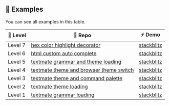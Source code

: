 ## 🌟 Examples

You can see all examples in this table.

| 🎯 Level | 📜 Repo | ⚡ Demo |
| --- | --- | --- |
| Level 7 | [hex color highlight decorator](https://github.com/monaco-editor-trials/hex-color-highlight-decorator) | [stackblitz](https://stackblitz.com/~/github.com/monaco-editor-trials/hex-color-highlight-decorator) |
| Level 6 | [html custom auto complete](https://github.com/monaco-editor-trials/html-custom-auto-complete) | [stackblitz](https://stackblitz.com/~/github.com/monaco-editor-trials/html-custom-auto-complete) |
| Level 5 | [textmate grammar and theme loading](https://github.com/monaco-editor-trials/angular-monaco-tm-grammar-and-theme-loading-example) | [stackblitz](https://github.com/monaco-editor-trials/angular-monaco-tm-grammar-and-theme-loading-example) |
| Level 4 | [textmate theme and browser theme switch](https://github.com/monaco-editor-trials/textmate-theme-and-browser-theme-switch) | [stackblitz](https://stackblitz.com/~/github.com/monaco-editor-trials/textmate-theme-and-browser-theme-switch) |
| Level 3 | [textmate theme and command palette](https://github.com/monaco-editor-trials/tm-theme-and-command-palette-example) | [stackblitz](https://stackblitz.com/~/github.com/monaco-editor-trials/tm-theme-and-command-palette-example) |
| Level 2 | [textmate theme loading](https://github.com/monaco-editor-trials/textmate-theme-loading-example) | [stackblitz](https://stackblitz.com/~/github.com/monaco-editor-trials/textmate-theme-loading-example) |
| Level 1 | [textmate grammar loading](https://github.com/monaco-editor-trials/textmate-grammar-loading-example) | [stackblitz](https://stackblitz.com/~/github.com/monaco-editor-trials/textmate-grammar-loading-example) |
